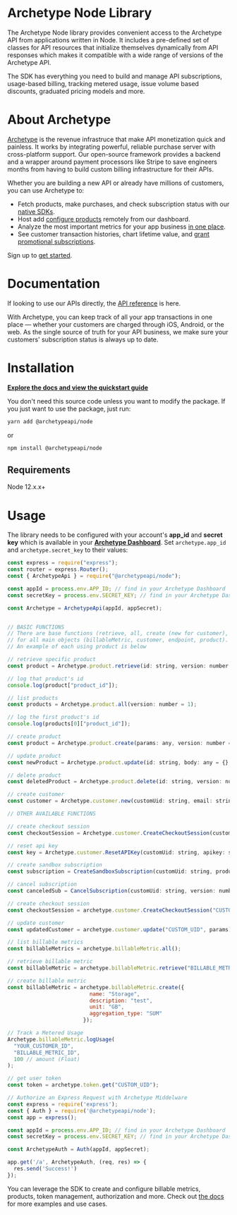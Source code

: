 # Archetype Node Library

The Archetype Node library provides convenient access to the Archetype API from applications written in Node. It includes a pre-defined set of classes for API resources that initialize themselves dynamically from API responses which makes it compatible with a wide range of versions of the Archetype API.

The SDK has everything you need to build and manage API subscriptions, usage-based billing, tracking metered usage, issue volume based discounts, graduated pricing models and more.

# About Archetype
[Archetype](https://archetype.dev) is the revenue infrastruce that make API monetization quick and painless. It works by integrating powerful, reliable purchase server with cross-platform support. Our open-source framework provides a backend and a wrapper around payment processors like Stripe to save engineers months from having to build custom billing infrastructure for their APIs.

Whether you are building a new API or already have millions of customers, you can use Archetype to:

-   Fetch products, make purchases, and check subscription status with our  [native SDKs](https://docs.archetype.dev/docs/installation).
-   Host add [configure products](https://docs.archetype.dev/docs/products) remotely from our dashboard.
-   Analyze the most important metrics for your app business  [in one place](https://docs.archetype.dev/docs/analytics).
-   See customer transaction histories, chart lifetime value, and  [grant promotional subscriptions](https://docs.archetype.dev/docs/users).

Sign up to [get started](https://app.archetype.dev/signup).

# Documentation



If looking to use our APIs directly, the [API reference](https://docs.archetype.dev/reference/basic) is here.

With Archetype, you can keep track of all your app transactions in one place — whether your customers are charged through iOS, Android, or the web. As the single source of truth for your API business, we make sure your customers' subscription status is always up to date.


# Installation

**[Explore the docs and view the quickstart guide](https://docs.archetype.dev/docs/quickstart-guide)**

You don't need this source code unless you want to modify the package. If you just want to use the package, just run:

```sh
yarn add @archetypeapi/node
```

or 

```sh
npm install @archetypeapi/node
```

## Requirements

Node 12.x.x+ 

# Usage


The library needs to be configured with your account's **app_id** and **secret key** which is available in your **[Archetype Dashboard](app.archetype.dev/settings)**. Set `archetype.app_id` and `archetype.secret_key` to their values:

```js
const express = require("express");
const router = express.Router();
const { ArchetypeApi } = require("@archetypeapi/node");

const appId = process.env.APP_ID; // find in your Archetype Dashboard
const secretKey = process.env.SECRET_KEY; // find in your Archetype Dashboard

const Archetype = ArchetypeApi(appId, appSecret);


// BASIC FUNCTIONS
// There are base functions (retrieve, all, create (new for customer), update, delete) that can be used 
// for all main objects (billableMetric, customer, endpoint, product).
// An example of each using product is below 

// retrieve specific product
const product = Archetype.product.retrieve(id: string, version: number = 1);

// log that product's id
console.log(product["product_id"]);

// list products
const products = Archetype.product.all(version: number = 1);

// log the first product's id
console.log(products[0]["product_id"]);

// create product
const product = Archetype.product.create(params: any, version: number = 1, );

// update product
const newProduct = Archetype.product.update(id: string, body: any = {}, version: number = 1, params: any);

// delete product
const deletedProduct = Archetype.product.delete(id: string, version: number = 1, params: any)

// create customer
const customer = Archetype.customer.new(customUid: string, email: string, name: string);

// OTHER AVAILABLE FUNCTIONS

// create checkout session
const checkoutSession = Archetype.customer.CreateCheckoutSession(customUid: string, productId: string, version: number);

// reset api key
const key = Archetype.customer.ResetAPIKey(customUid: string, apikey: string, version: number);

// create sandbox subscription
const subscription = CreateSandboxSubscription(customUid: string, productId: string, sandboxDuration: string, version: number);

// cancel subscription
const canceledSub = CancelSubscription(customUid: string, version: number = 1, params: any = {});

// create checkout session
const checkoutSession = archetype.customer.CreateCheckoutSession("CUSTOM_UID", "PRODUCT_ID");

// update customer
const updatedCustomer = archetype.customer.update("CUSTOM_UID", params); // example params: {email: "asdf@archetype.dev"}

// list billable metrics
const billableMetrics = archetype.billableMetric.all();

// retrieve billable metric
const billableMetric = archetype.billableMetric.retrieve("BILLABLE_METRIC_ID");

// create billable metric
const billableMetric = archetype.billableMetric.create({
                          name: "Storage",
                          description: "test",
                          unit: "GB",
                          aggregation_type: "SUM"
                        });

// Track a Metered Usage
Archetype.billableMetric.logUsage(
  "YOUR_CUSTOMER_ID",
  "BILLABLE_METRIC_ID",
  100 // amount (Float)
);

// get user token
const token = archetype.token.get("CUSTOM_UID");

// Authorize an Express Request with Archetype Middelware
const express = require('express');
const { Auth } = require('@archetypeapi/node');
const app = express();

const appId = process.env.APP_ID; // find in your Archetype Dashboard
const secretKey = process.env.SECRET_KEY; // find in your Archetype Dashboard

const ArchetypeAuth = Auth(appId, appSecret);

app.get('/a', ArchetypeAuth, (req, res) => {
  res.send('Success!')
});
```

You can leverage the SDK to create and configure billable metrics, products, token management, authorization and more. Check out [the docs](https://docs.archetype.dev/docs/welcome) for more examples and use cases.

